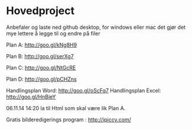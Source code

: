 Hovedproject
============
Anbefaler og laste ned github desktop, for windows eller mac det gjør det mye lettere å legge til og endre på filer

Plan A:  http://goo.gl/kNg8H9

Plan B: http://goo.gl/serXg7

Plan C: http://goo.gl/NtGcRE

Plan D: http://goo.gl/pCHZns

Handlingsplan Word: http://goo.gl/oScFq7
Handlingsplan Excel: http://goo.gl/HnBieY

06.11.14 14:20 la til Html som skal være lik Plan A.

Gratis bilderedigerings program : http://ipiccy.com/ 
